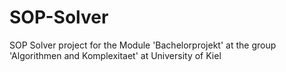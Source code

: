 # SOP-Solver
SOP Solver project for the Module 'Bachelorprojekt' at the group 'Algorithmen and Komplexitaet' at University of Kiel

